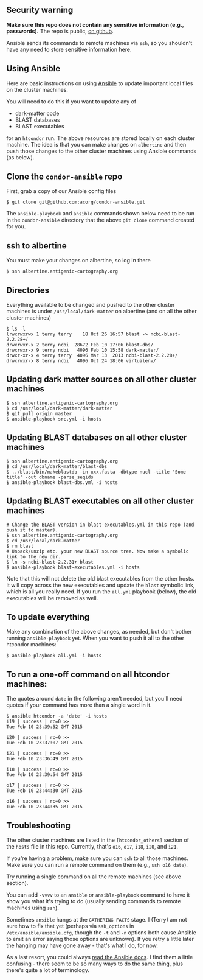 ## Security warning

**Make sure this repo does not contain any sensitive information (e.g.,
passwords).**  The repo is public,
[on github](https://github.com/acorg/condor-ansible).

Ansible sends its commands to remote machines via `ssh`, so you shouldn't
have any need to store sensitive information here.

## Using Ansible

Here are basic instructions on using [Ansible](http://www.ansible.com) to
update important local files on the cluster machines.

You will need to do this if you want to update any of

* dark-matter code
* BLAST databases
* BLAST executables

for an `htcondor` run. The above resources are stored locally on each
cluster machine. The idea is that you can make changes on `albertine` and
then push those changes to the other cluster machines using Ansible
commands (as below).

## Clone the `condor-ansible` repo

First, grab a copy of our Ansible config files

    $ git clone git@github.com:acorg/condor-ansible.git

The `ansible-playbook` and `ansible` commands shown below need to be run in
the `condor-ansible` directory that the above `git clone` command created
for you.

## ssh to albertine

You must make your changes on albertine, so log in there

    $ ssh albertine.antigenic-cartography.org

## Directories

Everything available to be changed and pushed to the other cluster machines
is under `/usr/local/dark-matter` on albertine (and on all the other
cluster machines)

    $ ls -l
    lrwxrwxrwx 1 terry terry    18 Oct 26 16:57 blast -> ncbi-blast-2.2.28+/
    drwxrwxr-x 2 terry ncbi  28672 Feb 10 17:06 blast-dbs/
    drwxrwxr-x 9 terry ncbi   4096 Feb 10 15:58 dark-matter/
    drwxr-xr-x 4 terry terry  4096 Mar 13  2013 ncbi-blast-2.2.28+/
    drwxrwxr-x 8 terry ncbi   4096 Oct 24 18:06 virtualenv/

## Updating dark matter sources on all other cluster machines

    $ ssh albertine.antigenic-cartography.org
    $ cd /usr/local/dark-matter/dark-matter
    $ git pull origin master
    $ ansible-playbook src.yml -i hosts

## Updating BLAST databases on all other cluster machines

    $ ssh albertine.antigenic-cartography.org
    $ cd /usr/local/dark-matter/blast-dbs
    $ ../blast/bin/makeblastdb -in xxx.fasta -dbtype nucl -title 'Some title' -out dbname -parse_seqids
    $ ansible-playbook blast-dbs.yml -i hosts

## Updating BLAST executables on all other cluster machines

    # Change the BLAST version in blast-executables.yml in this repo (and push it to master).
    $ ssh albertine.antigenic-cartography.org
    $ cd /usr/local/dark-matter
    $ rm blast
    # Unpack/unzip etc. your new BLAST source tree. Now make a symbolic link to the new dir.
    $ ln -s ncbi-blast-2.2.31+ blast
    $ ansible-playbook blast-executables.yml -i hosts

Note that this will not delete the old blast executables from the other hosts. It
will copy across the new executables and update the `blast` symbolic link, which is
all you really need. If you run the `all.yml` playbook (below), the old executables
will be removed as well.

## To update everything

Make any combination of the above changes, as needed, but don't bother
running `ansible-playbook` yet. When you want to push it all to the other
htcondor machines:

    $ ansible-playbook all.yml -i hosts

## To run a one-off command on all htcondor machines:

The quotes around `date` in the following aren't needed, but you'll need
quotes if your command has more than a single word in it.

    $ ansible htcondor -a 'date' -i hosts
    i19 | success | rc=0 >>
    Tue Feb 10 23:39:52 GMT 2015

    i20 | success | rc=0 >>
    Tue Feb 10 23:37:07 GMT 2015

    i21 | success | rc=0 >>
    Tue Feb 10 23:36:49 GMT 2015

    i18 | success | rc=0 >>
    Tue Feb 10 23:39:54 GMT 2015

    o17 | success | rc=0 >>
    Tue Feb 10 23:44:30 GMT 2015

    o16 | success | rc=0 >>
    Tue Feb 10 23:44:35 GMT 2015

## Troubleshooting

The other cluster machines are listed in the `[htcondor_others]` section of the `hosts` file
in this repo. Currently, that's `o16`, `o17`, `i18`, `i20`, and `i21`.

If you're having a problem, make sure you can `ssh` to all those
machines. Make sure you can run a remote command on them (e.g., `ssh o16
date`).

Try running a single command on all the remote machines (see above section).

You can add `-vvvv` to an `ansible` or `ansible-playbook` command to have
it show you what it's trying to do (usually sending commands to remote
machines using `ssh`).

Sometimes `ansible` hangs at the `GATHERING FACTS` stage. I (Terry) am not
sure how to fix that yet (perhaps via `ssh_options` in
`/etc/ansible/ansible.cfg`, though the `-t` and `-n` options both cause
Ansible to emit an error saying those options are unknown).  If you retry a
little later the hanging may have gone away - that's what I do, for now.

As a last resort, you could always
[read the Ansible docs](http://docs.ansible.com/). I find them a little
confusing - there seem to be so many ways to do the same thing, plus
there's quite a lot of terminology.
